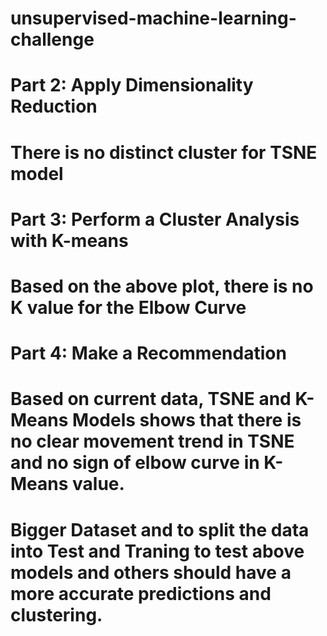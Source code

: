 # unsupervised-machine-learning-challenge
# Part 2: Apply Dimensionality Reduction
# There is no distinct cluster for TSNE model
# Part 3: Perform a Cluster Analysis with K-means
# Based on the above plot, there is no K value for the Elbow Curve
# Part 4: Make a Recommendation
# Based on current data, TSNE and K-Means Models shows that there is no clear movement trend in TSNE and no sign of elbow curve in K-Means value.
# Bigger Dataset and to split the data into Test and Traning to test above models and others should have a more accurate predictions and clustering.
